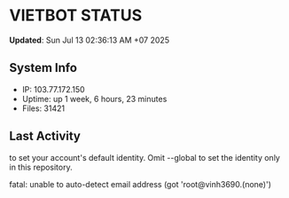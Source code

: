# VIETBOT STATUS
**Updated**: Sun Jul 13 02:36:13 AM +07 2025

## System Info
- IP: 103.77.172.150
- Uptime: up 1 week, 6 hours, 23 minutes
- Files: 31421

## Last Activity

to set your account's default identity.
Omit --global to set the identity only in this repository.

fatal: unable to auto-detect email address (got 'root@vinh3690.(none)')
